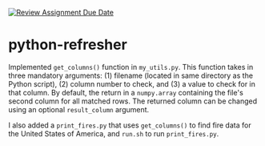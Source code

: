[![Review Assignment Due Date](https://classroom.github.com/assets/deadline-readme-button-22041afd0340ce965d47ae6ef1cefeee28c7c493a6346c4f15d667ab976d596c.svg)](https://classroom.github.com/a/_G_SdF8U)
# python-refresher

Implemented `get_columns()` function in `my_utils.py`. This function takes in three mandatory arguments: (1) filename (located in same directory as the Python script), (2) column number to check, and (3) a value to check for in that column. By default, the return in a `numpy.array` containing the file's second column for all matched rows. The returned column can be changed using an optional `result_column` argument.

I also added a `print_fires.py` that uses `get_columns()` to find fire data for the United States of America, and `run.sh` to run `print_fires.py`.
